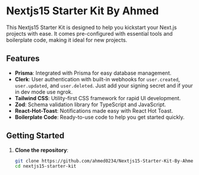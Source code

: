 # Nextjs15 Starter Kit By Ahmed

This Nextjs15 Starter Kit is designed to help you kickstart your Next.js projects with ease. It comes pre-configured with essential tools and boilerplate code, making it ideal for new projects.

## Features

- **Prisma**: Integrated with Prisma for easy database management.
- **Clerk**: User authentication with built-in webhooks for `user.created`, `user.updated`, and `user.deleted`. Just add your signing secret and if your in dev mode use ngrok.
- **Tailwind CSS**: Utility-first CSS framework for rapid UI development.
- **Zod**: Schema validation library for TypeScript and JavaScript.
- **React-Hot-Toast**: Notifications made easy with React Hot Toast.
- **Boilerplate Code**: Ready-to-use code to help you get started quickly.

## Getting Started

1. **Clone the repository**:
   ```bash
   git clone https://github.com/ahmed0234/Nextjs15-Starter-Kit-By-Ahmed
   cd nextjs15-starter-kit
   ```
